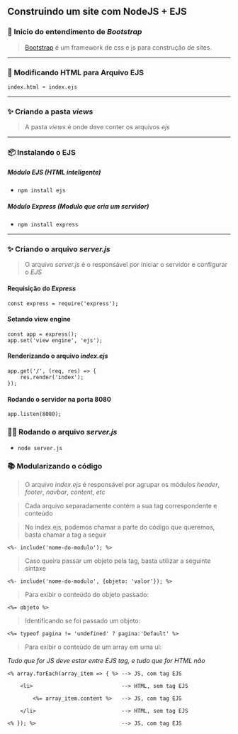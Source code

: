 ## Construindo um site com NodeJS + EJS

### 🧬 Inicio do entendimento de *Bootstrap*
>[Bootstrap](https://getbootstrap.com/) é um framework de css e js para construção de sites.
----------
### 🔧 Modificando HTML para Arquivo EJS
~~~~
index.html ➡ index.ejs
~~~~
----------
### ✨ Criando a pasta *views*
> A pasta *views* é onde deve conter os arquivos *ejs*
----------
### 📦 Instalando o EJS
##### Módulo EJS (HTML inteligente)
* `npm install ejs`
##### Módulo Express (Modulo que cria um servidor)
* `npm install express`
----------
### ✨ Criando o arquivo *server.js*
> O arquivo *server.js* é o responsável por iniciar o servidor e configurar o *EJS*
#### Requisição do *Express*
```
const express = require('express');
```
#### Setando view engine
```
const app = express();
app.set('view engine', 'ejs');
```
#### Renderizando o arquivo *index.ejs*
```
app.get('/', (req, res) => {
    res.render('index');
});
```
#### Rodando o servidor na porta 8080
```
app.listen(8080);
```
### 🐱‍🏍 Rodando o arquivo *server.js*

* `node server.js`

### 📚 Modularizando o código
> O arquivo *index.ejs* é responsável por agrupar os módulos *header*, *footer*, *navbar*, *content*, *etc*

> Cada arquivo separadamente contém a sua tag correspondente e conteúdo

> No index.ejs, podemos chamar a parte do código que queremos, basta chamar a tag a seguir
```
<%- include('nome-do-modulo'); %>
```

> Caso queira passar um objeto pela tag, basta utilizar a seguinte sintaxe
```
<%- include('nome-do-modulo', {objeto: 'valor'}); %>
```

> Para exibir o conteúdo do objeto passado:
```
<%= objeto %>
```

> Identificando se foi passado um objeto:
```
<%= typeof pagina != 'undefined' ? pagina:'Default' %>
```

> Para exibir o conteúdo de um array em uma ul:

*Tudo que for JS deve estar entre EJS tag, e tudo que for HTML não*
```
<% array.forEach(array_item => { %> --> JS, com tag EJS

    <li>                            --> HTML, sem tag EJS

        <%= array_item.content %>   --> JS, com tag EJS
                                    
    </li>                           --> HTML, sem tag EJS

<% }); %>                           --> JS, com tag EJS
```

